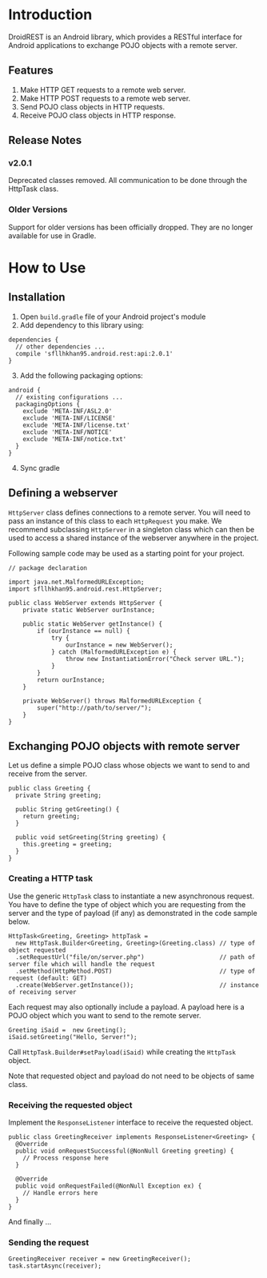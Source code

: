 # Introduction
DroidREST is an Android library, which provides a RESTful interface for Android applications
to exchange POJO objects with a remote server.

## Features
1. Make HTTP GET requests to a remote web server.
1. Make HTTP POST requests to a remote web server.
2. Send POJO class objects in HTTP requests.
3. Receive POJO class objects in HTTP response.

## Release Notes
### v2.0.1
Deprecated classes removed. All communication to be done through the HttpTask class.

### Older Versions
Support for older versions has been officially dropped. They are no longer available for use in Gradle.

# How to Use
## Installation
1. Open  `build.gradle` file of your Android project's module
2. Add dependency to this library using:
```
dependencies {
  // other dependencies ...
  compile 'sfllhkhan95.android.rest:api:2.0.1'
}
```
3. Add the following packaging options:
```
android {
  // existing configurations ...
  packagingOptions {
    exclude 'META-INF/ASL2.0'
    exclude 'META-INF/LICENSE'
    exclude 'META-INF/license.txt'
    exclude 'META-INF/NOTICE'
    exclude 'META-INF/notice.txt'
  }
}
```
4. Sync gradle
## Defining a webserver
`HttpServer` class defines connections to a remote server. You will need to pass an instance of this class to each `HttpRequest` you make. We recommend subclassing `HttpServer` in a singleton class which can then be used to access a shared instance of the webserver anywhere in the project.

Following sample code may be used as a starting point for your project.
```
// package declaration

import java.net.MalformedURLException;
import sfllhkhan95.android.rest.HttpServer;

public class WebServer extends HttpServer {
    private static WebServer ourInstance;

    public static WebServer getInstance() {
        if (ourInstance == null) {
            try {
                ourInstance = new WebServer();
            } catch (MalformedURLException e) {
                throw new InstantiationError("Check server URL.");
            }
        }
        return ourInstance;
    }

    private WebServer() throws MalformedURLException {
        super("http://path/to/server/");
    }
}
```
## Exchanging POJO objects with remote server
Let us define a simple POJO class whose objects we want to send to and receive from the server.
```
public class Greeting {
  private String greeting;

  public String getGreeting() {
    return greeting;
  }

  public void setGreeting(String greeting) {
    this.greeting = greeting;
  }
}
```
### Creating a HTTP task
Use the generic `HttpTask` class to instantiate a new asynchronous request. You have to define the type of object which you are requesting from the server and the type of payload (if any) as demonstrated in the code sample below.
```
HttpTask<Greeting, Greeting> httpTask =  
  new HttpTask.Builder<Greeting, Greeting>(Greeting.class) // type of object requested
  .setRequestUrl("file/on/server.php")                     // path of server file which will handle the request
  .setMethod(HttpMethod.POST)                              // type of request (default: GET)
  .create(WebServer.getInstance());                        // instance of receiving server
```

Each request may also optionally include a payload. A payload here is a POJO object which you want to send to the remote server.
```
Greeting iSaid =  new Greeting();
iSaid.setGreeting("Hello, Server!");
```

Call `HttpTask.Builder#setPayload(iSaid)` while creating the `HttpTask` object.

Note that requested object and payload do not need to be objects of same class.

### Receiving the requested object
Implement the `ResponseListener` interface to receive the requested object.
```
public class GreetingReceiver implements ResponseListener<Greeting> {
  @Override
  public void onRequestSuccessful(@NonNull Greeting greeting) {
    // Process response here
  }
  
  @Override
  public void onRequestFailed(@NonNull Exception ex) {
    // Handle errors here
  }
}
```
And finally ...
### Sending the request
```
GreetingReceiver receiver = new GreetingReceiver();
task.startAsync(receiver);
```

